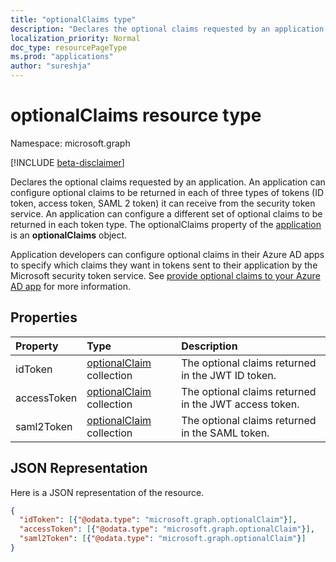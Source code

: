 ```yaml
---
title: "optionalClaims type"
description: "Declares the optional claims requested by an application."
localization_priority: Normal
doc_type: resourcePageType
ms.prod: "applications"
author: "sureshja"
---
```


# optionalClaims resource type

Namespace: microsoft.graph

[!INCLUDE [beta-disclaimer](../../includes/beta-disclaimer.md)]

Declares the optional claims requested by an application. An application can configure optional claims to be returned in each of three types of tokens (ID token, access token, SAML 2 token) it can receive from the security token service. An application can configure a different set of optional claims to be returned in each token type. The optionalClaims property of the [application](application.md) is an **optionalClaims** object.

Application developers can configure optional claims in their Azure AD apps to specify which claims they want in tokens sent to their application by the Microsoft security token service. See [provide optional claims to your Azure AD app](/azure/active-directory/develop/active-directory-optional-claims) for more information.

## Properties
| Property     | Type        | Description |
|:-------------|:------------|:------------|
|idToken|[optionalClaim](optionalclaim.md) collection| The optional claims returned in the JWT ID token. |
|accessToken|[optionalClaim](optionalclaim.md) collection| The optional claims returned in the JWT access token. |
|saml2Token|[optionalClaim](optionalclaim.md) collection| The optional claims returned in the SAML token.|

## JSON Representation
Here is a JSON representation of the resource.
<!--{
  "blockType": "resource",
  "@odata.type": "microsoft.graph.optionalClaims"
}-->
``` json
{
  "idToken": [{"@odata.type": "microsoft.graph.optionalClaim"}],
  "accessToken": [{"@odata.type": "microsoft.graph.optionalClaim"}],
  "saml2Token": [{"@odata.type": "microsoft.graph.optionalClaim"}]
}
```
